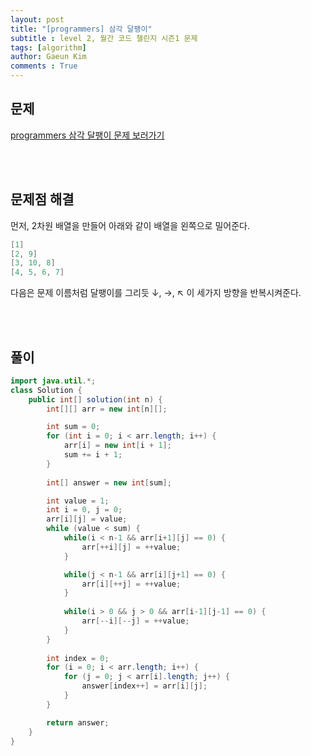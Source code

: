 ```yaml
---
layout: post
title: "[programmers] 삼각 달팽이"
subtitle : level 2, 월간 코드 챌린지 시즌1 문제
tags: [algorithm]
author: Gaeun Kim
comments : True
---
```


<h2>문제</h2>

[programmers 삼각 달팽이 문제 보러가기](https://programmers.co.kr/learn/courses/30/lessons/68645?language=java)

<br><br>

<h2>문제점 해결</h2>

먼저, 2차원 배열을 만들어 아래와 같이 배열을 왼쪽으로 밀어준다.

```java
[1]
[2, 9]
[3, 10, 8]
[4, 5, 6, 7]
```

다음은 문제 이름처럼 달팽이를 그리듯 ↓, →, ↖ 이 세가지 방향을 반복시켜준다.

<br><br>

<h2>풀이</h2>

```java
import java.util.*;
class Solution {
	public int[] solution(int n) {
		int[][] arr = new int[n][];

		int sum = 0;
		for (int i = 0; i < arr.length; i++) {
			arr[i] = new int[i + 1];
			sum += i + 1;
		}
		
		int[] answer = new int[sum];

		int value = 1;
		int i = 0, j = 0;
		arr[i][j] = value;
		while (value < sum) {
			while(i < n-1 && arr[i+1][j] == 0) {
				arr[++i][j] = ++value;
			}

			while(j < n-1 && arr[i][j+1] == 0) {
				arr[i][++j] = ++value;
			}
			
			while(i > 0 && j > 0 && arr[i-1][j-1] == 0) {
				arr[--i][--j] = ++value;
			}
		}
		
		int index = 0;
		for (i = 0; i < arr.length; i++) {
			for (j = 0; j < arr[i].length; j++) {
				answer[index++] = arr[i][j]; 
			}
		}

		return answer;
	}
}
```

